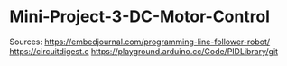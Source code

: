 # Mini-Project-3-DC-Motor-Control


Sources:
https://embedjournal.com/programming-line-follower-robot/
https://circuitdigest.c
https://playground.arduino.cc/Code/PIDLibrary/git